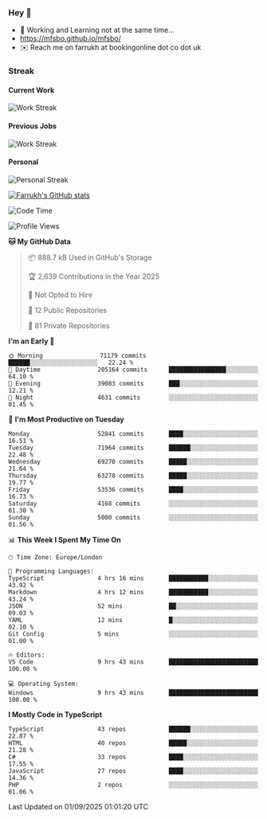 ### Hey 👋

- 🏃 Working and Learning not at the same time...
- https://mfsbo.github.io/mfsbo/
- ✉️ Reach me on farrukh at bookingonline dot co dot uk

### Streak
#### Current Work
![Work Streak](https://streak-stats.demolab.com/?user=mfsbo)
#### Previous Jobs
![Work Streak](https://streak-stats.demolab.com/?user=farrukhcw)
#### Personal
![Personal Streak](https://streak-stats.demolab.com/?user=farrukhsubhani)

[![Farrukh's GitHub stats](https://github-readme-stats.vercel.app/api?username=mfsbo&hide=stars&count_private=true)](https://github.com/mfsbo/)

<!--START_SECTION:waka-->
![Code Time](http://img.shields.io/badge/Code%20Time-1%2C034%20hrs%2041%20mins-blue)

![Profile Views](http://img.shields.io/badge/Profile%20Views-128-blue)

**🐱 My GitHub Data** 

> 📦 888.7 kB Used in GitHub's Storage 
 > 
> 🏆 2,639 Contributions in the Year 2025
 > 
> 🚫 Not Opted to Hire
 > 
> 📜 12 Public Repositories 
 > 
> 🔑 81 Private Repositories 
 > 
**I'm an Early 🐤** 

```text
🌞 Morning                71179 commits       ██████░░░░░░░░░░░░░░░░░░░   22.24 % 
🌆 Daytime                205164 commits      ████████████████░░░░░░░░░   64.10 % 
🌃 Evening                39083 commits       ███░░░░░░░░░░░░░░░░░░░░░░   12.21 % 
🌙 Night                  4631 commits        ░░░░░░░░░░░░░░░░░░░░░░░░░   01.45 % 
```
📅 **I'm Most Productive on Tuesday** 

```text
Monday                   52841 commits       ████░░░░░░░░░░░░░░░░░░░░░   16.51 % 
Tuesday                  71964 commits       ██████░░░░░░░░░░░░░░░░░░░   22.48 % 
Wednesday                69270 commits       █████░░░░░░░░░░░░░░░░░░░░   21.64 % 
Thursday                 63278 commits       █████░░░░░░░░░░░░░░░░░░░░   19.77 % 
Friday                   53536 commits       ████░░░░░░░░░░░░░░░░░░░░░   16.73 % 
Saturday                 4168 commits        ░░░░░░░░░░░░░░░░░░░░░░░░░   01.30 % 
Sunday                   5000 commits        ░░░░░░░░░░░░░░░░░░░░░░░░░   01.56 % 
```


📊 **This Week I Spent My Time On** 

```text
🕑︎ Time Zone: Europe/London

💬 Programming Languages: 
TypeScript               4 hrs 16 mins       ███████████░░░░░░░░░░░░░░   43.92 % 
Markdown                 4 hrs 12 mins       ███████████░░░░░░░░░░░░░░   43.24 % 
JSON                     52 mins             ██░░░░░░░░░░░░░░░░░░░░░░░   09.03 % 
YAML                     12 mins             █░░░░░░░░░░░░░░░░░░░░░░░░   02.10 % 
Git Config               5 mins              ░░░░░░░░░░░░░░░░░░░░░░░░░   01.00 % 

🔥 Editors: 
VS Code                  9 hrs 43 mins       █████████████████████████   100.00 % 

💻 Operating System: 
Windows                  9 hrs 43 mins       █████████████████████████   100.00 % 
```

**I Mostly Code in TypeScript** 

```text
TypeScript               43 repos            ██████░░░░░░░░░░░░░░░░░░░   22.87 % 
HTML                     40 repos            █████░░░░░░░░░░░░░░░░░░░░   21.28 % 
C#                       33 repos            ████░░░░░░░░░░░░░░░░░░░░░   17.55 % 
JavaScript               27 repos            ████░░░░░░░░░░░░░░░░░░░░░   14.36 % 
PHP                      2 repos             ░░░░░░░░░░░░░░░░░░░░░░░░░   01.06 % 
```




 Last Updated on 01/09/2025 01:01:20 UTC
<!--END_SECTION:waka-->
<!--
**mfsbo/mfsbo** is a ✨ _special_ ✨ repository because its `README.md` (this file) appears on your GitHub profile.

Here are some ideas to get you started:

- 🔭 I’m currently working on ...
- 🌱 I’m currently learning ...
- 👯 I’m looking to collaborate on ...
- 🤔 I’m looking for help with ...
- 💬 Ask me about ...
- 📫 How to reach me: ...
- 😄 Pronouns: ...
- ⚡ Fun fact: ...
-->

